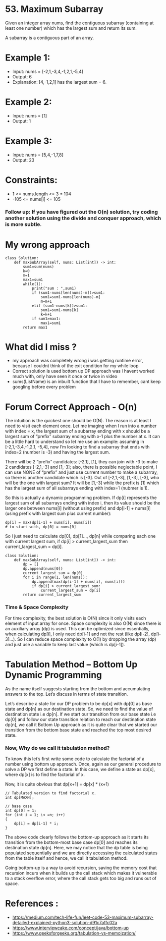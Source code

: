 # 53. Maximum Subarray
Given an integer array nums, find the contiguous subarray (containing at least one number) which has the largest sum and return its sum.

A subarray is a contiguous part of an array.

# Example 1:
* Input: nums = [-2,1,-3,4,-1,2,1,-5,4]
* Output: 6
* Explanation: [4,-1,2,1] has the largest sum = 6.

# Example 2:
* Input: nums = [1]
* Output: 1

# Example 3:
* Input: nums = [5,4,-1,7,8]
* Output: 23
 
# Constraints:
* 1 <= nums.length <= 3 * 104
* -105 <= nums[i] <= 105
 
### Follow up: If you have figured out the O(n) solution, try coding another solution using the divide and conquer approach, which is more subtle.

# My wrong approach
```
class Solution:
    def maxSubArray(self, nums: List[int]) -> int:
        sum1=sum(nums)
        k=0
        m=1
        max1=sum1
        while(1):
            print("sum : ",sum1)
            if (sum1-nums[len(nums)-m])>sum1:
                sum1=sum1-nums[len(nums)-m]
                m=m+1
            elif (sum1-nums[k])>sum1:
                sum1=sum1-nums[k]
                k=k+1
            if sum1>max1:
                max1=sum1
        return max1
```

# What did I miss ?
* my approach was completely wrong i was getting runtime error, because I couldnt think of the exit condition for my while loop
* Correct solution is used bottom up DP approach was I havent worked much with, only have seen it once or twice in video
* sums(ListName) is an inbuilt function that I have to remember, cant keep googling before every problem 

# Forum Correct Approach - O(n)
The intuition is the quickest one should be O(N). The reason is at least I need to visit each element once. Let me imaging when I run into a number with index = x, the largest sum of a subarray ending with x should be a largest sum of “prefix” subarray ending with x-1 plus the number at x. It can be a little hard to understand so let me use an example: assuming in [-2,1,-3,4,-1,2,1, -5,4], now I’m looking to find a subarray that ends with index=2 (number is -3) and having the largest sum.

There will be 2 “prefix” candidates: [-2,1], [1], they can join with -3 to make 2 candidates [-2,1,-3] and [1,-3]; also, there is possible neglectable point, I can use NONE of “prefix” and just use current number to make a subarray, so there is another candidate which is [-3]. Out of [-2,1,-3], [1,-3], [-3], who will be the one with largest sum? It will be [1,-3] while the prefix is [1] which has the largest sum of all subarrays ending with index=1 (nubmer is 1).

So this is actually a dynamic programming problem. If dp[i] represents the largest sum of all subarrays ending with index i, then its value should be the larger one between nums[i] (without using prefix) and dp[i-1] + nums[i] (using prefix with largest sum plus current number):

```
dp[i] = max(dp[i-1] + nums[i], nums[i])
# to start with, dp[0] = nums[0]
```

So I just need to calculate dp[0], dp[1]…, dp[n] while comparing each one with current largest sum, if dp[i] > current_largest_sum then current_largest_sum = dp[i].
```
class Solution:
    def maxSubArray(self, nums: List[int]) -> int:
        dp = []
        dp.append(nums[0])
        current_largest_sum = dp[0]
        for i in range(1, len(nums)):
            dp.append(max(dp[i-1] + nums[i], nums[i]))
            if dp[i] > current_largest_sum:
                current_largest_sum = dp[i]
        return current_largest_sum
```
### Time & Space Complexity
For time complexity, the best solution is O(N) since it only visits each element of input array for once. Space complexity is also O(N) since there is an auxiliary array (dp) is used. This can be optimized since essentially, when calculating dp[i], I only need dp[i-1] and not the rest (like dp[i-2], dp[i-3]…). So I can reduce space complexity to O(1) by dropping the array (dp) and just use a variable to keep last value (which is dp[i-1]).

# Tabulation Method – Bottom Up Dynamic Programming 

As the name itself suggests starting from the bottom and accumulating answers to the top. Let’s discuss in terms of state transition. 

Let’s describe a state for our DP problem to be dp[x] with dp[0] as base state and dp[n] as our destination state. So,  we need to find the value of destination state i.e dp[n]. 
If we start our transition from our base state i.e dp[0] and follow our state transition relation to reach our destination state dp[n], we call it Bottom Up approach as it is quite clear that we started our transition from the bottom base state and reached the top most desired state. 

### Now, Why do we call it tabulation method? 

To know this let’s first write some code to calculate the factorial of a number using bottom up approach. Once, again as our general procedure to solve a DP we first define a state. In this case, we define a state as dp[x], where dp[x] is to find the factorial of x. 

Now, it is quite obvious that dp[x+1] = dp[x] * (x+1) 

```
// Tabulated version to find factorial x.
int dp[MAXN];

// base case
int dp[0] = 1;
for (int i = 1; i< =n; i++)
{
    dp[i] = dp[i-1] * i;
}
```
The above code clearly follows the bottom-up approach as it starts its transition from the bottom-most base case dp[0] and reaches its destination state dp[n]. Here, we may notice that the dp table is being populated sequentially and we are directly accessing the calculated states from the table itself and hence, we call it tabulation method. 

Going bottom-up is a way to avoid recursion, saving the memory cost that recursion incurs when it builds up the call stack which makes it vulnerable to a stack overflow error, where the call stack gets too big and runs out of space.

# References :
* https://medium.com/tech-life-fun/leet-code-53-maximum-subarray-detailed-explained-python3-solution-d91c7affc02a
* https://www.interviewcake.com/concept/java/bottom-up
* https://www.geeksforgeeks.org/tabulation-vs-memoization/
